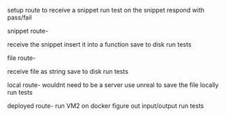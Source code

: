 setup route to receive a snippet
run test on the snippet
respond with pass/fail

snippet route-

  receive the snippet
  insert it into a function
  save to disk
  run tests

file route- 

  receive file as string
  save to disk
  run tests

local route- 
  wouldnt need to be a server
  use unreal to save the file locally
  run tests

deployed route-
  run VM2 on docker
  figure out input/output
  run tests
